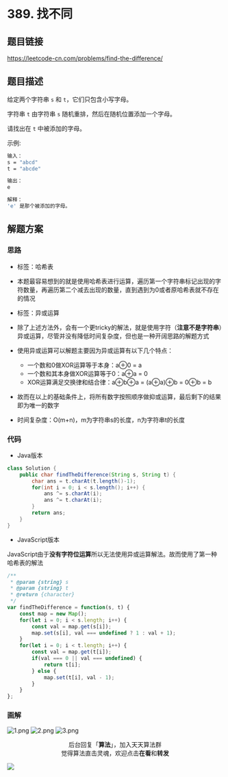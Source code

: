 # 389. 找不同

## 题目链接

https://leetcode-cn.com/problems/find-the-difference/

## 题目描述

给定两个字符串 `s` 和 `t`，它们只包含小写字母。

字符串 `t` 由字符串 `s` 随机重排，然后在随机位置添加一个字母。

请找出在 `t` 中被添加的字母。

示例:

```bash
输入：
s = "abcd"
t = "abcde"

输出：
e

解释：
'e' 是那个被添加的字母。
```

## 解题方案

### 思路

- 标签：哈希表
- 本题最容易想到的就是使用哈希表进行运算，遍历第一个字符串标记出现的字符数量，再遍历第二个减去出现的数量，直到遇到为0或者原哈希表就不存在的情况

- 标签：异或运算
- 除了上述方法外，会有一个更tricky的解法，就是使用字符（**注意不是字符串**）异或运算，尽管并没有降低时间复杂度，但也是一种开阔思路的解题方式
- 使用异或运算可以解题主要因为异或运算有以下几个特点：
  - 一个数和0做XOR运算等于本身：a⊕0 = a
  - 一个数和其本身做XOR运算等于0：a⊕a = 0
  - XOR运算满足交换律和结合律：a⊕b⊕a = (a⊕a)⊕b = 0⊕b = b
- 故而在以上的基础条件上，将所有数字按照顺序做抑或运算，最后剩下的结果即为唯一的数字
- 时间复杂度：O(m+n)，m为字符串s的长度，n为字符串t的长度

### 代码

- Java版本

```Java
class Solution {
    public char findTheDifference(String s, String t) {
        char ans = t.charAt(t.length()-1);
        for(int i = 0; i < s.length(); i++) {
            ans ^= s.charAt(i);
            ans ^= t.charAt(i);
        }
        return ans;
    }
}
```

- JavaScript版本

JavaScript由于**没有字符位运算**所以无法使用异或运算解法。故而使用了第一种哈希表的解法

```JavaScript
/**
 * @param {string} s
 * @param {string} t
 * @return {character}
 */
var findTheDifference = function(s, t) {
    const map = new Map();
    for(let i = 0; i < s.length; i++) {
        const val = map.get(s[i]);
        map.set(s[i], val === undefined ? 1 : val + 1);
    }
    for(let i = 0; i < t.length; i++) {
        const val = map.get(t[i]);
        if(val === 0 || val === undefined) {
            return t[i];
        } else {
            map.set(t[i], val - 1);
        }
    }
};
```


### 画解

![1.png](https://i.loli.net/2019/07/12/5d27d41cc97fd54063.png)
![2.png](https://i.loli.net/2019/07/12/5d27d41cd223356262.png)
![3.png](https://i.loli.net/2019/07/12/5d27d4f71cef875296.png)


<span style="display:block;text-align:center;">后台回复「<strong>算法</strong>」，加入天天算法群</span>
<span style="display:block;text-align:center;">觉得算法直击灵魂，欢迎点击<strong>在看</strong>和<strong>转发</strong></span>

![](https://i.loli.net/2019/05/20/5ce23b33cc01d73486.gif)